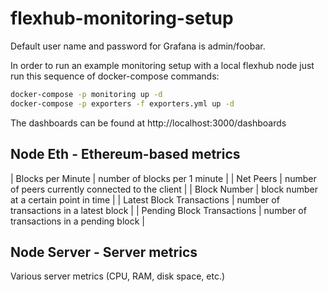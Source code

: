 # flexhub-monitoring-setup

Default user name and password for Grafana is admin/foobar.

In order to run an example monitoring setup with a local flexhub node just run this sequence of docker-compose commands:

```bash
docker-compose -p monitoring up -d
docker-compose -p exporters -f exporters.yml up -d
```

The dashboards can be found at http://localhost:3000/dashboards

## Node Eth - Ethereum-based metrics

| Blocks per Minute | number of blocks per 1 minute |
| Net Peers	| number of peers currently connected to the client |
| Block Number | block number at a certain point in time |
| Latest Block Transactions | number of transactions in a latest block |
| Pending Block Transactions | number of transactions in a pending block |

## Node Server - Server metrics

Various server metrics (CPU, RAM, disk space, etc.)